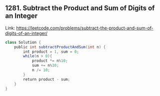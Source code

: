 ## 1281. Subtract the Product and Sum of Digits of an Integer
Link: https://leetcode.com/problems/subtract-the-product-and-sum-of-digits-of-an-integer/

```java
class Solution {
    public int subtractProductAndSum(int n) {
        int product = 1, sum = 0;
        while(n > 0){
            product *= n%10;
            sum += n%10;
            n /= 10;
        }
        return product - sum;
    }
}
```
